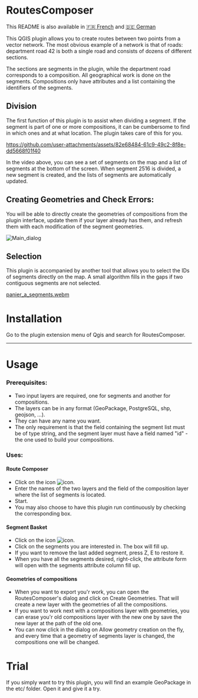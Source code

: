 # RoutesComposer

This README is also available in [:fr: French](https://github.com/UlysselaGlisse/RoutesComposer/blob/main/i18n/README-fr.md) and [:de: German](https://github.com/UlysselaGlisse/RoutesComposer/blob/main/i18n/README-de.md)

This QGIS plugin allows you to create routes between two points from a vector network. The most obvious example of a network is that of roads: department road 42 is both a single road and consists of dozens of different sections.

The sections are segments in the plugin, while the department road corresponds to a composition. All geographical work is done on the segments. Compositions only have attributes and a list containing the identifiers of the segments.

## Division

The first function of this plugin is to assist when dividing a segment. If the segment is part of one or more compositions, it can be cumbersome to find in which ones and at what location. The plugin takes care of this for you.

https://github.com/user-attachments/assets/82e68484-61c9-49c2-8f8e-dd5668f01f40

In the video above, you can see a set of segments on the map and a list of segments at the bottom of the screen. When segment 2516 is divided, a new segment is created, and the lists of segments are automatically updated.

## Creating Geometries and Check Errors:

You will be able to directly create the geometries of compositions from the plugin interface, update them if your layer already has them, and refresh them with each modification of the segment geometries.


![Main_dialog](https://github.com/user-attachments/assets/82146abb-d07f-45f1-a74f-90a00c19ee88)

## Selection

This plugin is accompanied by another tool that allows you to select the IDs of segments directly on the map. A small algorithm fills in the gaps if two contiguous segments are not selected.

[panier_a_segments.webm](https://github.com/user-attachments/assets/4d1505bb-728e-4c06-a9ee-7f2c874a5062)

# Installation

Go to the plugin extension menu of Qgis and search for RoutesComposer.

---

# Usage
### Prerequisites:
* Two input layers are required, one for segments and another for compositions.
* The layers can be in any format (GeoPackage, PostgreSQL, shp, geojson, ...).
* They can have any name you want.
* The only requirement is that the field containing the segment list must be of type string, and the segment layer must have a field named "id" - the one used to build your compositions.

### Uses:
#### Route Composer
* Click on the icon ![icon](ui/icons/icon.png).
* Enter the names of the two layers and the field of the composition layer where the list of segments is located.
* Start.
* You may also choose to have this plugin run continuously by checking the corresponding box.

#### Segment Basket
* Click on the icon ![icon](ui/icons/ids_basket.png).
* Click on the segments you are interested in. The box will fill up.
* If you want to remove the last added segment, press Z, E to restore it.
* When you have all the segments desired, right-click, the attribute form will open with the segments attribute column fill up.

#### Geometries of compositions
* When you want to export you'r work, you can open the RoutesComposer's dialog and click on Create Geometries. That will create a new layer with the geometries of all the compositions.
* If you want to work next with a compositions layer with geometries, you can erase you'r old compositions layer with the new one by save the new layer at the path of the old one.
* You can now click in the dialog on Allow geometry creation on the fly, and every time that a geometry of segments layer is changed, the compositions one will be changed.

# Trial
If you simply want to try this plugin, you will find an example GeoPackage in the etc/ folder. Open it and give it a try.
